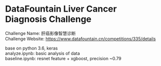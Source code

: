 # DataFountain Liver Cancer Diagnosis Challenge
Challenge Name: 肝癌影像智慧诊断  
Challenge Website: https://www.datafountain.cn/competitions/335/details

base on python 3.6, keras  
analyze.ipynb: basic analysis of data  
baseline.ipynb: resnet feature + xgboost, precision ~0.79  
